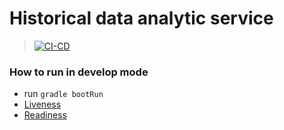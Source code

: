 # Historical data analytic service

> [![CI-CD](https://github.com/fragaLY/analytic-service/actions/workflows/google.yml/badge.svg?branch=master)](https://github.com/fragaLY/analytic-service/actions/workflows/google.yml)

### How to run in develop mode
- run ```gradle bootRun```
- [Liveness](http://localhost:8080/actuator/health/liveness)
- [Readiness](http://localhost:8080/actuator/health/readiness)